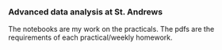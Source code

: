 ### Advanced data analysis at St. Andrews

The notebooks are my work on the practicals. 
The pdfs are the requirements of each practical/weekly homework.
